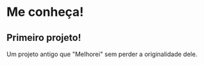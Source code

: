 <h1>Me conheça!</h1>
<h2>Primeiro projeto!</h2>
<p>Um projeto antigo que "Melhorei" sem perder a originalidade dele.</p>
